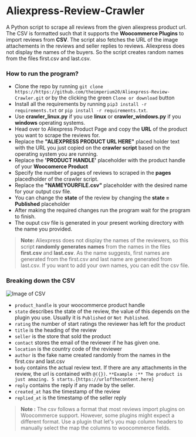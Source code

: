 # Aliexpress-Review-Crawler
A Python script to scrape all reviews from the given aliexpress product url. The CSV is formatted such that it supports the **Woocommerce Plugins** to import reviews from **CSV**.
The script also fetches the URL of the image attachements in the reviews and seller replies to reviews.
Aliexpress does not display the names of the buyers. So the script creates random names from the files first.csv and last.csv.

### How to run the program?
- Clone the repo by running `git clone https://https://github.com/theimperium20/Aliexpress-Review-Crawler.git` or by the clicking the green `Clone or download` button
- Install all the requirements by running `pip3 install -r requirements.txt` or `pip install -r requirements.txt`.
- Use **crawler_linux.py** if you use **linux** or **crawler_windows.py** if you **windows** operating systems.
- Head over to Aliexpress Product Page and copy the **URL** of the product you want to scrape the reviews for.
- Replace the **"ALIEXPRESS PRODUCT URL HERE"** placed holder text with the URL you just copied on the **crawler script** based on the operating system you are running.
- Replace the **'PRODUCT HANDLE'** placeholder with the product handle of your **Woocomerce Product**
- Specify the number of pages of reviews to scraped in the **pages** placedholder of the crawler script.
- Replace the **"NAMEYOURFILE.csv"** placeholder with the desired name for your output csv file. 
- You can change the **state** of the review by changing the **state = Published** placeholder
- After making the required changes run the program wait for the program to finish.
- The ouput csv file is generated in your present working directory with the name you provided.

>**Note:** Aliexpress does not display the names of the reviewers, so this script **randomly generates names** from the names in the files **first.csv** and **last.csv**. As the name suggests, first names are generated from the first.csv and last name are generated from last.csv. If you want to add your own names, you can edit the csv file.

### Breaking down the CSV

![Image of CSV](https://github.com/theimperium20/Aliexpress-Review-Crawler/blob/master/csv.PNG)

- `product_handle` is your woocommerce product handle
- `state` describes the state of the review, the value of this depends on the plugin you use. Usually it is `Published` or `Not Published`.
- `rating` the number of start ratings the reviewer has left for the product
- `title` is the heading of the review
- `seller` is the store that sold the product
- `contact` stores the email of the reviewer if he has given one.
- `location` is the country code of the reviewer
- `author` is the fake name created randomly from the names in the first.csv and last.csv
- `body` contains the actual review text. If there are any attachments in the review, the url is contained with `@({})`. `**Example :** The product is just amazing. 5 starts.{https://urlofthecontent.here}`
- `reply` contains the reply if any made by the seller. 
- `created_at` has the timestamp of the review
- `replied_at` is the timestamp of the seller reply
>**Note :** The csv follows a format that most reviews import plugins on Woocommerce support. However, some plugins might expect a different format. Use a plugin that let's you map column headers to manually select the map the columns to woocommerce fields.
